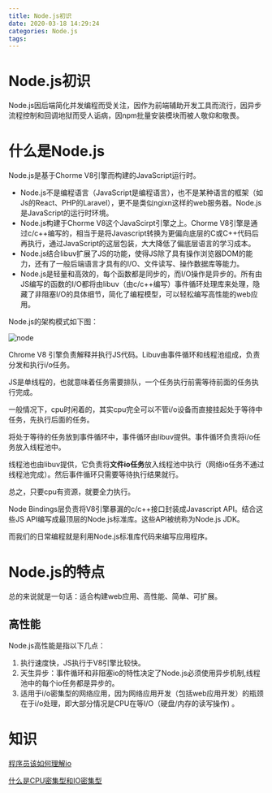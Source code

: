 ```yaml
---
title: Node.js初识
date: 2020-03-18 14:29:24
categories: Node.js
tags:
---
```



# Node.js初识
Node.js因后端简化并发编程而受关注，因作为前端辅助开发工具而流行，因异步流程控制和回调地狱而受人诟病，因npm批量安装模块而被人敬仰和敬畏。

<!-- more -->


# 什么是Node.js
Node.js是基于Chorme V8引擎而构建的JavaScript运行时。

* Node.js不是编程语言（JavaScript是编程语言），也不是某种语言的框架（如Js的React、PHP的Laravel），更不是类似ngixn这样的web服务器。Node.js是JavaScript的运行时环境。
* Node.js构建于Chorme V8这个JavaScirpt引擎之上。Chorme V8引擎是通过c/c++编写的，相当于是将Javascript转换为更偏向底层的C或C++代码后再执行，通过JavaScript的这层包装，大大降低了偏底层语言的学习成本。
* Node.js结合libuv扩展了JS的功能，使得JS除了具有操作浏览器DOM的能力，还有了一般后端语言才具有的I/O、文件读写、操作数据库等能力。
* Node.js是轻量和高效的，每个函数都是同步的，而I/O操作是异步的。所有由JS编写的函数的I/O都将由libuv（由c/c++编写）事件循环处理库来处理，隐藏了非阻塞I/O的具体细节，简化了编程模型，可以轻松编写高性能的web应用。


Node.js的架构模式如下图：

![node](https://source.strugglexiang.xyz/node.png)

Chrome V8 引擎负责解释并执行JS代码。Libuv由事件循环和线程池组成，负责分发和执行i/o任务。

JS是单线程的，也就意味着任务需要排队，一个任务执行前需等待前面的任务执行完成。

一般情况下，cpu时闲着的，其实cpu完全可以不管i/o设备而直接挂起处于等待中任务，先执行后面的任务。

将处于等待的任务放到事件循环中，事件循环由libuv提供。事件循环负责将i/o任务放入线程池中。

线程池也由libuv提供，它负责将**文件io任务**放入线程池中执行（网络io任务不通过线程池完成）。然后事件循环只需要等待执行结果就行。 

总之，只要cpu有资源，就要全力执行。

Node Bindings层负责将V8引擎暴漏的c/c++接口封装成Javascript API。结合这些JS API编写成最顶层的Node.js标准库。这些API被统称为Node.js JDK。

而我们的日常编程就是利用Node.js标准库代码来编写应用程序。


# Node.js的特点
总的来说就是一句话：适合构建web应用、高性能、简单、可扩展。

## 高性能
Node.js高性能是指以下几点：
1. 执行速度快，JS执行于V8引擎比较快。
2. 天生异步：事件循环和非阻塞io的特性决定了Node.js必须使用异步机制,线程池中的每个io任务都是异步的。
3. 适用于i/o密集型的网络应用，因为网络应用开发（包括web应用开发）的瓶颈在于i/o处理，即大部分情况是CPU在等I/O（硬盘/内存的读写操作) 。


# 知识
[程序员该如何理解io](https://www.jianshu.com/p/fa7bdc4f3de7)

[什么是CPU密集型和IO密集型](https://www.cnblogs.com/aspirant/p/11441353.html)